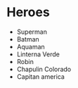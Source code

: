 # Heroes

* Superman
* Batman
* Aquaman
* Linterna Verde
* Robin
* Chapulin Colorado
* Capitan america
